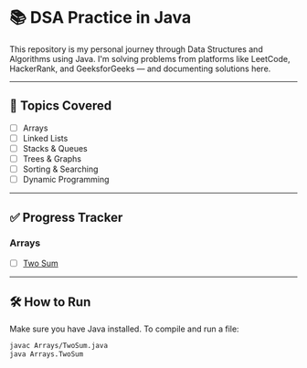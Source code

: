 # 📚 DSA Practice in Java

This repository is my personal journey through Data Structures and Algorithms using Java. I'm solving problems from platforms like LeetCode, HackerRank, and GeeksforGeeks — and documenting solutions here.

---

## 📌 Topics Covered

- [ ] Arrays
- [ ] Linked Lists
- [ ] Stacks & Queues
- [ ] Trees & Graphs
- [ ] Sorting & Searching
- [ ] Dynamic Programming

---

## ✅ Progress Tracker

### Arrays
- [ ] [Two Sum](Arrays/TwoSum.java)

---

## 🛠 How to Run

Make sure you have Java installed. To compile and run a file:

```bash
javac Arrays/TwoSum.java
java Arrays.TwoSum
